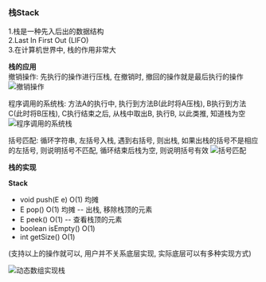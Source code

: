 ### 栈Stack
1.栈是一种先入后出的数据结构  
2.Last In First Out (LIFO)  
3.在计算机世界中, 栈的作用非常大

**栈的应用**  
撤销操作: 先执行的操作进行压栈, 在撤销时, 撤回的操作就是最后执行的操作  
![撤销操作](https://study-note-huang.oss-cn-beijing.aliyuncs.com/img/20211206224523.png)

程序调用的系统栈: 方法A的执行中, 执行到方法B(此时将A压栈), B执行到方法C(此时将B压栈), C执行结束之后, 从栈中取出B, 执行B, 以此类推, 知道栈为空  
![程序调用的系统栈](https://study-note-huang.oss-cn-beijing.aliyuncs.com/img/20211206224614.png)  

括号匹配: 循环字符串, 左括号入栈, 遇到右括号, 则出栈, 如果出栈的括号不是相应的左括号, 则说明括号不匹配, 循环结束后栈为空, 则说明括号有效
![括号匹配](https://study-note-huang.oss-cn-beijing.aliyuncs.com/img/20211206230147.png)  

**栈的实现**  

**Stack**
- void push(E e)  O(1) 均摊
- E pop()  O(1) 均摊 -- 出栈, 移除栈顶的元素
- E peek()  O(1)  -- 查看栈顶的元素
- boolean isEmpty()  O(1)
- int getSize()  O(1)

(支持以上的操作就可以, 用户并不关系底层实现, 实际底层可以有多种实现方式)  

![动态数组实现栈](https://study-note-huang.oss-cn-beijing.aliyuncs.com/img/20211206225023.png)

